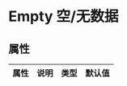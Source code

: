 # Empty 空/无数据

<code src="./demo/index.tsx"></code>

## 属性

| 属性 | 说明 | 类型 | 默认值 |
| ---- | ---- | ---- | ------ |
